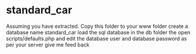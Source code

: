 # standard_car
Assuming you have extracted.
Copy this folder to your www folder
create a database name standard_car
load the sql database in the db folder
the open scripts/defaults.php and edit the database user and database password as per your server give me feed back

